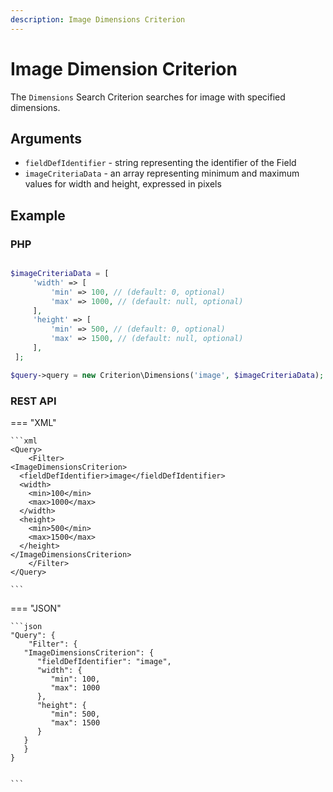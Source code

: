 ```yaml
---
description: Image Dimensions Criterion
---
```


# Image Dimension Criterion

The `Dimensions` Search Criterion searches for image with specified dimensions.

## Arguments

- `fieldDefIdentifier` - string representing the identifier of the Field
- `imageCriteriaData` - an array representing minimum and maximum values for width and height, expressed in pixels
## Example

### PHP

``` php

$imageCriteriaData = [
     'width' => [
         'min' => 100, // (default: 0, optional)
         'max' => 1000, // (default: null, optional)
     ],
     'height' => [
         'min' => 500, // (default: 0, optional)
         'max' => 1500, // (default: null, optional)
     ],
 ];

$query->query = new Criterion\Dimensions('image', $imageCriteriaData);

```

### REST API

=== "XML"

    ```xml
    <Query>
        <Filter>
    <ImageDimensionsCriterion>
      <fieldDefIdentifier>image</fieldDefIdentifier>
      <width>
        <min>100</min>
        <max>1000</max>
      </width>
      <height>
        <min>500</min>
        <max>1500</max>
      </height>
    </ImageDimensionsCriterion>
        </Filter>
    </Query>
    
    ```

=== "JSON"

    ```json
    "Query": {
        "Filter": {
       "ImageDimensionsCriterion": {
          "fieldDefIdentifier": "image",
          "width": {
             "min": 100,
             "max": 1000
          },
          "height": {
             "min": 500,
             "max": 1500
          }
       }
       }
    }
    
  
    ```